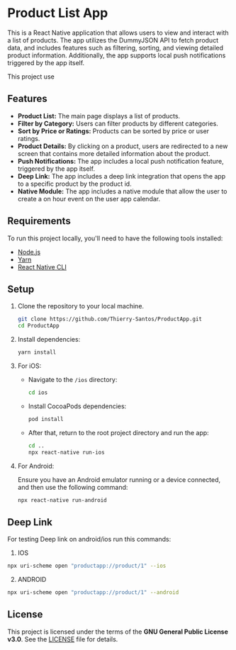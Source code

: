 # Product List App

This is a React Native application that allows users to view and interact with a list of products. The app utilizes the DummyJSON API to fetch product data, and includes features such as filtering, sorting, and viewing detailed product information. Additionally, the app supports local push notifications triggered by the app itself.

This project use

## Features

- **Product List:** The main page displays a list of products.
- **Filter by Category:** Users can filter products by different categories.
- **Sort by Price or Ratings:** Products can be sorted by price or user ratings.
- **Product Details:** By clicking on a product, users are redirected to a new screen that contains more detailed information about the product.
- **Push Notifications:** The app includes a local push notification feature, triggered by the app itself.
- **Deep Link:** The app includes a deep link integration that opens the app to a specific product by the product id.
- **Native Module:** The app includes a native module that allow the user to create a on hour event on the user app calendar.

## Requirements

To run this project locally, you'll need to have the following tools installed:

- [Node.js](https://nodejs.org/)
- [Yarn](https://yarnpkg.com/)
- [React Native CLI](https://reactnative.dev/docs/environment-setup)

## Setup

1. Clone the repository to your local machine.
   
   ```bash
   git clone https://github.com/Thierry-Santos/ProductApp.git
   cd ProductApp
   ```

2. Install dependencies:

   ```bash
   yarn install
   ```

3. For iOS:
   - Navigate to the `/ios` directory:
   
     ```bash
     cd ios
     ```
   - Install CocoaPods dependencies:
   
     ```bash
     pod install
     ```
   - After that, return to the root project directory and run the app:

     ```bash
     cd ..
     npx react-native run-ios
     ```

4. For Android:

   Ensure you have an Android emulator running or a device connected, and then use the following command:

   ```bash
   npx react-native run-android
   ```

## Deep Link

For testing Deep link on android/ios run this commands:

1. IOS

```bash
npx uri-scheme open "productapp://product/1" --ios
```

2. ANDROID

```bash
npx uri-scheme open "productapp://product/1" --android
```

## License

This project is licensed under the terms of the **GNU General Public License v3.0**.
See the [LICENSE](LICENSE) file for details.
